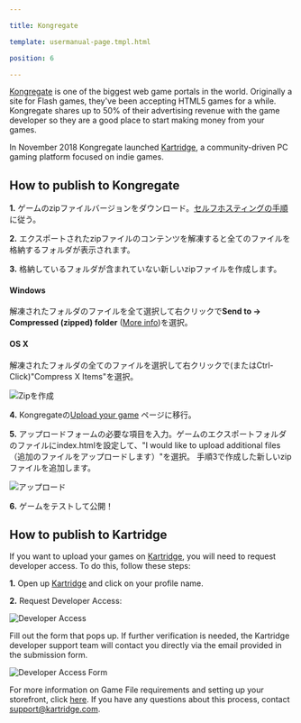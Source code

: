 ---
title: Kongregate
template: usermanual-page.tmpl.html
position: 6
---

[Kongregate][1] is one of the biggest web game portals in the world. Originally a site for Flash games, they've been accepting HTML5 games for a while. Kongregate shares up to 50% of their advertising revenue with the game developer so they are a good place to start making money from your games.

In November 2018 Kongregate launched [Kartridge][7], a community-driven PC gaming platform focused on indie games.

## How to publish to Kongregate

**1.** ゲームのzipファイルバージョンをダウンロード。[セルフホスティングの手順][2]に従う。

**2.** エクスポートされたzipファイルのコンテンツを解凍すると全てのファイルを格納するフォルダが表示されます。

**3.** 格納しているフォルダが含まれていない新しいzipファイルを作成します。

#### Windows

解凍されたフォルダのファイルを全て選択して右クリックで**Send to -> Compressed (zipped) folder** ([More info][3])を選択。

#### OS X

解凍されたフォルダの全てのファイルを選択して右クリックで(またはCtrl-Click)"Compress X Items"を選択。

![Zipを作成][6]

**4.** Kongregateの[Upload your game][4] ページに移行。

**5.** アップロードフォームの必要な項目を入力。ゲームのエクスポートフォルダのファイルにindex.htmlを設定して、"I would like to upload additional files（追加のファイルをアップロードします）"を選択。 手順3で作成した新しいzipファイルを追加します。

![アップロード][5]

**6.** ゲームをテストして公開！

## How to publish to Kartridge

If you want to upload your games on [Kartridge][7], you will need to request developer access. To do this, follow these steps:

**1.** Open up [Kartridge][7] and click on your profile name.

**2.** Request Developer Access:

![Developer Access][8]

Fill out the form that pops up. If further verification is needed, the Kartridge developer support team will contact you directly via the email provided in the submission form.

![Developer Access Form][9]

For more information on Game File requirements and setting up your storefront, click [here][10]. If you have any questions about this process, contact support@kartridge.com.

[1]: https://kongregate.com
[2]: /user-manual/publishing/web/self-hosting/
[3]: http://windows.microsoft.com/en-gb/windows-10/zip-and-unzip-files#v1h=tab01
[4]: http://www.kongregate.com/games/new
[5]: /images/user-manual/publishing/web/upload.jpg
[6]: /images/user-manual/publishing/web/make-zip.jpg
[7]: https://www.kartridge.com
[8]: /images/user-manual/publishing/web/kongregate/mceclip0.png
[9]: /images/user-manual/publishing/web/kongregate/mceclip1.png
[10]: https://kartridge.zendesk.com/hc/en-us/articles/360018230352-Game-File-Requirements

